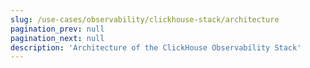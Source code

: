 ```yaml
---
slug: /use-cases/observability/clickhouse-stack/architecture
pagination_prev: null
pagination_next: null
description: 'Architecture of the ClickHouse Observability Stack'
---
```

